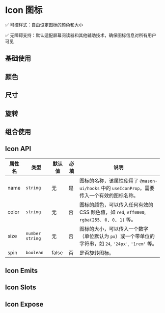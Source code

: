 # Icon 图标

✅ 可控样式：自由设定图标的颜色和大小

✅ 无障碍支持：默认适配屏幕阅读器和其他辅助技术，确保图标信息对所有用户可见

## 基础使用

<demo vue="./example/base.vue" />

## 颜色

<demo vue="./example/color.vue" />

## 尺寸

<demo vue="./example/size.vue" />

## 旋转

<demo vue="./example/rotate.vue" />

## 组合使用

<demo vue="./example/combination.vue" />

## Icon API

| 属性名   | 类型              | 默认值   | 必填 | 说明                                                                 |
|-------|-----------------|-------|------|----------------------------------------------------------------------|
| name  | `string`        | 无     | 是   | 图标的名称，该属性使用了 `@mason-ui/hooks` 中的 `useIconProp`，需要传入一个有效的图标名称。 |
| color | `string`        | 无     | 否   | 图标的颜色，可以传入任何有效的 CSS 颜色值，如 `red`, `#ff0000`, `rgba(255, 0, 0, 1)` 等。 |
| size  | `number` `string` | 无     | 否   | 图标的大小，可以传入一个数字（单位默认为 `px`）或一个带单位的字符串，如 `24`, `'24px'`, `'1rem'` 等。 |
| spin  | `boolean`        | false | 否   | 是否旋转图标。                                |


## Icon Emits

<NullData message="暂无定义事件" />

## Icon Slots

<NullData message="暂无插槽" />


## Icon Expose

<NullData message="暂无暴露接口" />


<script>
import NullData from '../../../docs/.vitepress/components/null-data.vue'
</script>